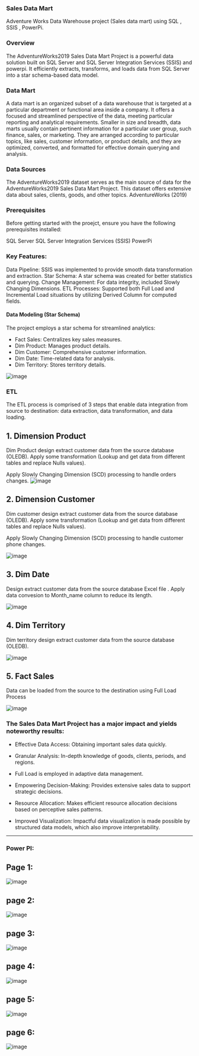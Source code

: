 ### Sales Data Mart
Adventure Works Data Warehouse project (Sales data mart) using SQL , SSIS , PowerPi.

### Overview
The AdventureWorks2019 Sales Data Mart Project is a powerful data solution built on SQL Server and SQL Server Integration Services (SSIS) and powerpi.
It efficiently extracts, transforms, and loads data from SQL Server into a star schema-based data model.

### Data Mart
A data mart is an organized subset of a data warehouse that is targeted at a particular department or functional area inside a company.
It offers a focused and streamlined perspective of the data, meeting particular reporting and analytical requirements. Smaller in size and breadth, 
data marts usually contain pertinent information for a particular user group, such finance, sales, or marketing. They are arranged according to particular topics, 
like sales, customer information, or product details, and they are optimized, converted, and formatted for effective domain querying and analysis.

### Data Sources
The AdventureWorks2019 dataset serves as the main source of data for the AdventureWorks2019 Sales Data Mart Project. 
This dataset offers extensive data about sales, clients, goods, and other topics. AdventureWorks (2019)

### Prerequisites
Before getting started with the proejct, ensure you have the following prerequisites installed:

SQL Server
SQL Server Integration Services (SSIS)
PowerPi

 ### Key Features:
Data Pipeline: SSIS was implemented to provide smooth data transformation and extraction.
Star Schema: A star schema was created for better statistics and querying.
Change Management: For data integrity, included Slowly Changing Dimensions.
ETL Processes: Supported both Full Load and Incremental Load situations by utilizing Derived Column for computed fields.

#### Data Modeling (Star Schema)
The project employs a star schema for streamlined analytics:

- Fact Sales: Centralizes key sales measures.
- Dim Product: Manages product details.
- Dim Customer: Comprehensive customer information.
- Dim Date: Time-related data for analysis.
- Dim Territory: Stores territory details.
  
![image](https://github.com/user-attachments/assets/d56d3ff5-1e90-467b-a87a-2bc6d58892a7)

### ETL
The ETL process is comprised of 3 steps that enable data integration from source to destination: data extraction, data transformation, and data loading.

## 1. Dimension Product
Dim Product design extract customer data from the source database (OLEDB). Apply some transformation (Lookup and get data from different tables and replace Nulls values).

Apply Slowly Changing Dimension (SCD) processing to handle orders changes.
![image](https://github.com/user-attachments/assets/50dd5290-e692-4741-8f60-36259443aad6)

## 2. Dimension Customer
Dim customer design extract customer data from the source database (OLEDB). Apply some transformation (Lookup and get data from different tables and replace Nulls values).

Apply Slowly Changing Dimension (SCD) processing to handle customer phone changes.

![image](https://github.com/user-attachments/assets/21461024-9191-4564-837a-7f1faa5d2eea)

## 3. Dim Date 
Design extract customer data from the source database Excel file . Apply data convesion to Month_name column to reduce its length. 

![image](https://github.com/user-attachments/assets/0188997b-5701-4b59-849d-637a49d4eab3)

## 4. Dim Territory
Dim territory design extract customer data from the source database (OLEDB).

![image](https://github.com/user-attachments/assets/786e9ce5-b341-4287-a74e-0d109b748e5a)

## 5. Fact Sales
Data can be loaded from the source to the destination using Full Load Process 

![image](https://github.com/user-attachments/assets/60bd92bf-72bf-4e66-87a4-a8a01eed32c8)

### The Sales Data Mart Project has a major impact and yields noteworthy results:

- Effective Data Access: Obtaining important sales data quickly.

- Granular Analysis: In-depth knowledge of goods, clients, periods, and regions.

- Full Load is  employed in adaptive data management.

- Empowering Decision-Making: Provides extensive sales data to support strategic decisions.

- Resource Allocation: Makes efficient resource allocation decisions based on perceptive sales patterns.

- Improved Visualization: Impactful data visualization is made possible by structured data models, which also improve interpretability.
----------------------------------------
### Power PI:
## Page 1:
![image](https://github.com/user-attachments/assets/f08616ba-20f2-4938-8d94-6b5830ab5275)

## page 2:
![image](https://github.com/user-attachments/assets/f5ab2db6-fe19-4e1a-8452-019885e25532)

## page 3:
![image](https://github.com/user-attachments/assets/655384ab-0959-4e38-8ad3-8039013e189a)

## page 4:
![image](https://github.com/user-attachments/assets/c99053f1-41f7-447c-878c-0948844b8953)

## page 5: 
![image](https://github.com/user-attachments/assets/21a7edd9-58a2-4593-8c53-14908e9d9608)

## page 6:
![image](https://github.com/user-attachments/assets/50862da0-2ead-4a7a-ae86-6ff39508d901)



